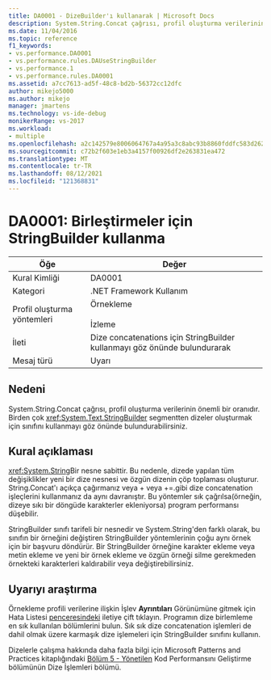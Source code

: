 ```yaml
---
title: DA0001 - DizeBuilder'ı kullanarak | Microsoft Docs
description: System.String.Concat çağrısı, profil oluşturma verilerinin önemli bir oranıdır. Birden çok segmentten dizeler oluşturmak için System.Text.StringBuilder sınıfını kullanmayı göz önünde bulundurabilirsiniz.
ms.date: 11/04/2016
ms.topic: reference
f1_keywords:
- vs.performance.DA0001
- vs.performance.rules.DAUseStringBuilder
- vs.performance.1
- vs.performance.rules.DA0001
ms.assetid: a7cc7613-ad5f-48c8-bd2b-56372cc12dfc
author: mikejo5000
ms.author: mikejo
manager: jmartens
ms.technology: vs-ide-debug
monikerRange: vs-2017
ms.workload:
- multiple
ms.openlocfilehash: a2c142579e8006064767a4a95a3c8abc93b8860fddfc583d262a5d6547459a99
ms.sourcegitcommit: c72b2f603e1eb3a4157f00926df2e263831ea472
ms.translationtype: MT
ms.contentlocale: tr-TR
ms.lasthandoff: 08/12/2021
ms.locfileid: "121368831"
---
```

# <a name="da0001-use-stringbuilder-for-concatenations"></a>DA0001: Birleştirmeler için StringBuilder kullanma

|Öğe|Değer|
|-|-|
|Kural Kimliği|DA0001|
|Kategori|.NET Framework Kullanım|
|Profil oluşturma yöntemleri|Örnekleme<br /><br /> İzleme|
|İleti|Dize concatenations için StringBuilder kullanmayı göz önünde bulundurarak|
|Mesaj türü|Uyarı|

## <a name="cause"></a>Nedeni
 System.String.Concat çağrısı, profil oluşturma verilerinin önemli bir oranıdır. Birden çok <xref:System.Text.StringBuilder> segmentten dizeler oluşturmak için sınıfını kullanmayı göz önünde bulundurabilirsiniz.

## <a name="rule-description"></a>Kural açıklaması
 <xref:System.String>Bir nesne sabittir. Bu nedenle, dizede yapılan tüm değişiklikler yeni bir dize nesnesi ve özgün dizenin çöp toplaması oluşturur. String.Concat'ı açıkça çağırmanız veya + veya +=.gibi dize concatenation işleçlerini kullanmanız da aynı davranıştır. Bu yöntemler sık çağrılsa(örneğin, dizeye sıkı bir döngüde karakterler ekleniyorsa) program performansı düşebilir.

 StringBuilder sınıfı tarifeli bir nesnedir ve System.String'den farklı olarak, bu sınıfın bir örneğini değiştiren StringBuilder yöntemlerinin çoğu aynı örnek için bir başvuru döndürür. Bir StringBuilder örneğine karakter ekleme veya metin ekleme ve yeni bir örnek ekleme ve özgün örneği silme gerekmeden örnekteki karakterleri kaldırabilir veya değiştirebilirsiniz.

## <a name="how-to-investigate-a-warning"></a>Uyarıyı araştırma
 Örnekleme profili verilerine ilişkin İşlev **Ayrıntıları** Görünümüne gitmek için Hata Listesi [penceresindeki](../profiling/function-details-view.md) iletiye çift tıklayın. Programın dize birlemleme en sık kullanılan bölümlerini bulun. Sık sık dize concatenation işlemleri de dahil olmak üzere karmaşık dize işlemeleri için StringBuilder sınıfını kullanın.

 Dizelerle çalışma hakkında daha fazla [](/previous-versions/msp-n-p/ff647790(v=pandp.10)#string-operations) bilgi için Microsoft Patterns and Practices kitaplığındaki [Bölüm 5 - Yönetilen](/previous-versions/msp-n-p/ff647790(v=pandp.10)) Kod Performansını Geliştirme bölümünün Dize İşlemleri bölümü.
